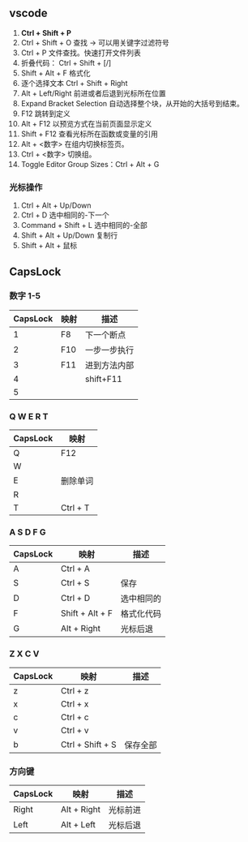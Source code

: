## vscode

1. **Ctrl + Shift + P**
2. Ctrl + Shift + O 查找 → 可以用关键字过滤符号
3. Ctrl + P 文件查找。快速打开文件列表
4. 折叠代码： Ctrl + Shift + [/]
5. Shift + Alt + F 格式化
6. 逐个选择文本 Ctrl + Shift + Right
7. Alt + Left/Right 前进或者后退到光标所在位置
8. Expand Bracket Selection 自动选择整个块，从开始的大括号到结束。
9. F12 跳转到定义
10. Alt + F12 以预览方式在当前页面显示定义
11. Shift + F12 查看光标所在函数或变量的引用
12. Alt + <数字> 在组内切换标签页。
13. Ctrl + <数字> 切换组。
14. Toggle Editor Group Sizes：Ctrl + Alt + G

### 光标操作

1.  Ctrl + Alt + Up/Down
2.  Ctrl + D 选中相同的-下一个
3.  Command + Shift + L 选中相同的-全部
4.  Shift + Alt + Up/Down 复制行
5.  Shift + Alt + 鼠标

## CapsLock

### 数字 1-5

| CapsLock | 映射 | 描述         |
| -------- | ---- | ------------ |
| 1        | F8   | 下一个断点   |
| 2        | F10  | 一步一步执行 |
| 3        | F11  | 进到方法内部 |
| 4        |      | shift+F11    |
| 5        |      |              |

### Q W E R T

| CapsLock | 映射     |
| -------- | -------- |
| Q        | F12      |
| W        |          |
| E        | 删除单词 |
| R        |          |
| T        | Ctrl + T |

### A S D F G

| CapsLock | 映射            | 描述       |
| -------- | --------------- | ---------- |
| A        | Ctrl + A        |            |
| S        | Ctrl + S        | 保存       |
| D        | Ctrl + D        | 选中相同的 |
| F        | Shift + Alt + F | 格式化代码 |
| G        | Alt + Right     | 光标后退   |

### Z X C V

| CapsLock | 映射             | 描述     |
| -------- | ---------------- | -------- |
| z        | Ctrl + z         |          |
| x        | Ctrl + x         |          |
| c        | Ctrl + c         |          |
| v        | Ctrl + v         |          |
| b        | Ctrl + Shift + S | 保存全部 |

### 方向键

| CapsLock | 映射        | 描述     |
| -------- | ----------- | -------- |
| Right    | Alt + Right | 光标前进 |
| Left     | Alt + Left  | 光标后退 |
